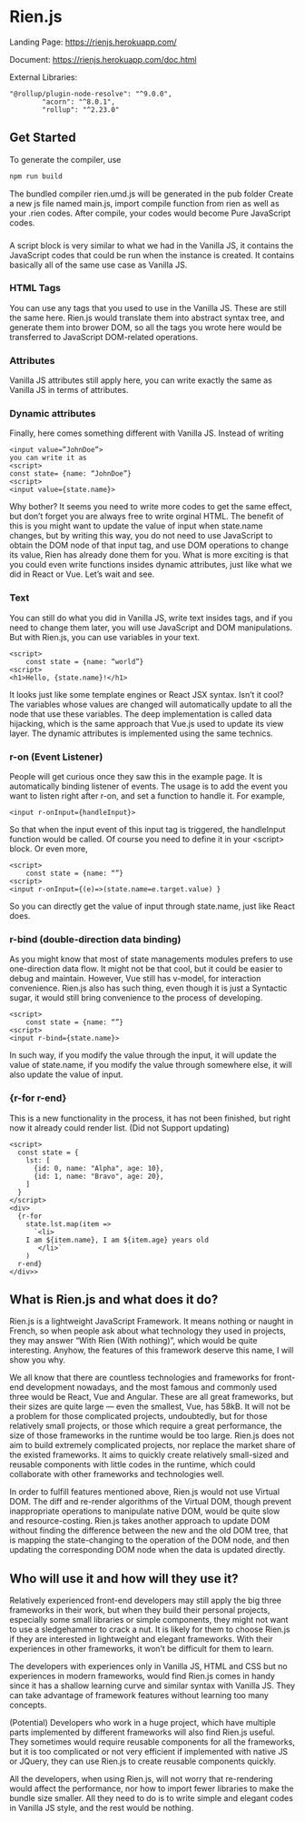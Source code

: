 # Rien.js


Landing Page:  https://rienjs.herokuapp.com/

Document: https://rienjs.herokuapp.com/doc.html

External Libraries: 

```
"@rollup/plugin-node-resolve": "^9.0.0",
    	"acorn": "^8.0.1",
    	"rollup": "^2.23.0"
```


## Get Started
To generate the compiler, use 
```bash
npm run build
```
The bundled compiler rien.umd.js will be generated in the pub folder
Create a new js file named main.js, import compile function from rien as well as your .rien codes.
After compile, your codes would become Pure JavaScript codes.

### <script></script>
A script block is very similar to what we had in the Vanilla JS, it contains the JavaScript codes that could be run when the instance is created. It contains basically all of the same use case as Vanilla JS. 

### HTML Tags	
You can use any tags that you used to use in the Vanilla JS. These are still the same here. Rien.js would translate them into abstract syntax tree, and generate them into brower DOM, so all the tags you wrote here would be transferred to JavaScript DOM-related operations.

### Attributes
Vanilla JS attributes still apply here, you can write exactly the same as Vanilla JS in terms of  attributes.

### Dynamic attributes
Finally, here comes something different with Vanilla JS. Instead of writing 
```
<input value=”JohnDoe”>
you can write it as 
<script> 
const state= {name: “JohnDoe”}
<script>
<input value={state.name}> 
```
Why bother? It seems you need to write more codes to get the same effect, but don’t forget you are always free to write orginal HTML. The benefit of this is you might want to update the value of input when state.name changes, but by writing this way, you do not need to use JavaScript to obtain the DOM node of that input tag, and use DOM operations to change its value, Rien has already done them for you.
What is more exciting is that you could even write functions insides dynamic attributes, just like what we did in React or Vue. Let’s wait and see.
 
### Text 
You can still do what you did in Vanilla JS, write text insides tags, and if you need to change them later, you will use JavaScript and DOM manipulations. But with Rien.js, you can use variables in your text.
```
<script>
	const state = {name: “world”}
<script>
<h1>Hello, {state.name}!</h1>
```
It looks just like some template engines or React JSX syntax. Isn’t it cool?
The variables whose values are changed will automatically update to all the node that use these variables. The deep implementation is called data hijacking, which is the same approach that Vue.js used to update its view layer. The dynamic attributes is implemented using the same technics.

### r-on (Event Listener)
People will get curious once they saw this in the example page. It is automatically binding listener of events. 
The usage is to add the event you want to listen right after r-on, and set a function to handle it. For example,
```
<input r-onInput={handleInput}>
```
So that when the input event of this input tag is triggered, the handleInput function would be called. Of course you need to define it in your \<script> block.
Or even more,
```
<script>
	const state = {name: “”}
<script>
<input r-onInput={(e)=>(state.name=e.target.value) }
```
So you can directly get the value of input through state.name, just like React does.

 
### r-bind (double-direction data binding)
As you might know that most of state managements modules prefers to use one-direction data flow. It might not be that cool, but it could be easier to debug and maintain. However, Vue still has v-model, for interaction convenience. Rien.js also has such thing, even though it is just a Syntactic sugar, it would still bring convenience to the process of developing.
```
<script>
	const state = {name: “”}
<script>
<input r-bind={state.name}>
```
In such way, if you modify the value through the input, it will update the value of state.name, if you modify the value through somewhere else, it will also update the value of input.

### {r-for r-end}
This is a new functionality in the process, it has not been finished, but right now it already could render list. (Did not Support updating)
```
<script>
  const state = {
    lst: [
      {id: 0, name: "Alpha", age: 10}, 
      {id: 1, name: "Bravo", age: 20},
    ]
  }
</script>
<div>    
  {r-for
    state.lst.map(item => 
      `<li>
	I am ${item.name}, I am ${item.age} years old
       </li>`
    )
  r-end}
</div>>
```



## What is Rien.js and what does it do?
Rien.js is a lightweight JavaScript Framework. It means nothing or naught in French, so when people ask about what technology they used in projects, they may answer “With Rien (With nothing)”, which would be quite interesting. Anyhow, the features of this framework deserve this name, I will show you why. 

We all know that there are countless technologies and frameworks for front-end development nowadays, and the most famous and commonly used three would be React, Vue and Angular. These are all great frameworks, but their sizes are quite large — even the smallest, Vue, has 58kB. It will not be a problem for those complicated projects, undoubtedly, but for those relatively small projects, or those which require a great performance, the size of those frameworks in the runtime would be too large. Rien.js does not aim to build extremely complicated projects, nor replace the market share of the existed frameworks. It aims to quickly create relatively small-sized and reusable components with little codes in the runtime, which could collaborate with other frameworks and technologies well. 

In order to fulfill features mentioned above, Rien.js would not use Virtual DOM. The diff and re-render algorithms of the Virtual DOM, though prevent inappropriate operations to manipulate native DOM, would be quite slow and resource-costing. Rien.js takes another approach to update DOM without finding the difference between the new and the old DOM tree, that is mapping the state-changing to the operation of the DOM node, and then updating the corresponding DOM node when the data is updated directly. 

## Who will use it and how will they use it?
Relatively experienced front-end developers may still apply the big three frameworks in their work, but when they build their personal projects, especially some small libraries or simple components, they might not want to use a sledgehammer to crack a nut. It is likely for them to choose Rien.js if they are interested in lightweight and elegant frameworks. With their experiences in other frameworks, it won’t be difficult for them to learn.

The developers with experiences only in Vanilla JS, HTML and CSS but no experiences in modern frameworks, would find Rien.js comes in handy since it has a shallow learning curve and similar syntax with Vanilla JS. They can take advantage of framework features without learning too many concepts. 

(Potential) Developers who work in a huge project, which have multiple parts implemented by different frameworks will also find Rien.js useful. They sometimes would require reusable components for all the frameworks, but it is too complicated or not very efficient if implemented with native JS or JQuery, they can use Rien.js to create reusable components quickly.

All the developers, when using Rien.js, will not worry that re-rendering would affect the performance, nor how to import fewer libraries to make the bundle size smaller. All they need to do is to write simple and elegant codes in Vanilla JS style, and the rest would be nothing.

